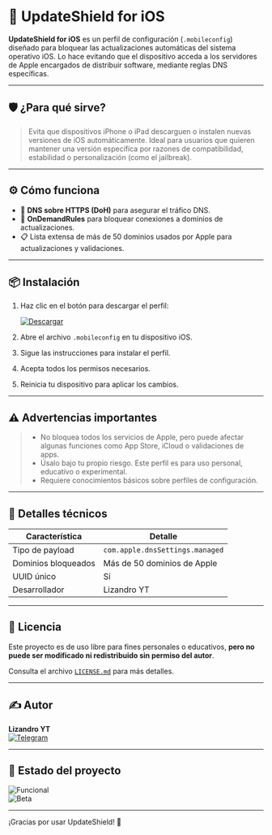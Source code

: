 # 🚀 UpdateShield for iOS

**UpdateShield for iOS** es un perfil de configuración (`.mobileconfig`) diseñado para bloquear las actualizaciones automáticas del sistema operativo iOS. Lo hace evitando que el dispositivo acceda a los servidores de Apple encargados de distribuir software, mediante reglas DNS específicas.

---

## 🛡️ ¿Para qué sirve?

> Evita que dispositivos iPhone o iPad descarguen o instalen nuevas versiones de iOS automáticamente. Ideal para usuarios que quieren mantener una versión específica por razones de compatibilidad, estabilidad o personalización (como el jailbreak).

---

## ⚙️ Cómo funciona

- 🔐 **DNS sobre HTTPS (DoH)** para asegurar el tráfico DNS.  
- 🚫 **OnDemandRules** para bloquear conexiones a dominios de actualizaciones.  
- 📋 Lista extensa de más de 50 dominios usados por Apple para actualizaciones y validaciones.

---

## 📦 Instalación

1. Haz clic en el botón para descargar el perfil:  

   [![Descargar](https://img.shields.io/badge/Descargar-UpdateShield--iOS.mobileconfig-blue?style=for-the-badge&logo=download)]([https://github.com/LizandroYT/UpdateShield-for-iOS/releases/download/v0.1-beta/UpdateShield-iOS.mobileconfig](https://github.com/LizandroYT/UpdateShield-for-iOS/releases/tag/v0.1-beta))

2. Abre el archivo `.mobileconfig` en tu dispositivo iOS.  
3. Sigue las instrucciones para instalar el perfil.  
4. Acepta todos los permisos necesarios.  
5. Reinicia tu dispositivo para aplicar los cambios.

---

## ⚠️ Advertencias importantes

> - No bloquea todos los servicios de Apple, pero puede afectar algunas funciones como App Store, iCloud o validaciones de apps.  
> - Úsalo bajo tu propio riesgo. Este perfil es para uso personal, educativo o experimental.  
> - Requiere conocimientos básicos sobre perfiles de configuración.

---

## 📁 Detalles técnicos

| Característica            | Detalle                                    |
|--------------------------|--------------------------------------------|
| Tipo de payload          | `com.apple.dnsSettings.managed`             |
| Dominios bloqueados      | Más de 50 dominios de Apple                  |
| UUID único               | Sí                                          |
| Desarrollador            | Lizandro YT                                 |

---

## 📜 Licencia

Este proyecto es de uso libre para fines personales o educativos, **pero no puede ser modificado ni redistribuido sin permiso del autor**.

Consulta el archivo [`LICENSE.md`](./LICENSE.md) para más detalles.

---

## ✍️ Autor

**Lizandro YT**  
[![Telegram](https://img.shields.io/badge/Telegram-LizandroYT-blue?style=flat&logo=telegram)](https://t.me/Lizandro_YT_OFC)

---

## 📌 Estado del proyecto

![Funcional](https://img.shields.io/badge/Estado-Funcional-brightgreen)  
![Beta](https://img.shields.io/badge/Versión-Beta-yellow)

---

¡Gracias por usar UpdateShield! 🙌
